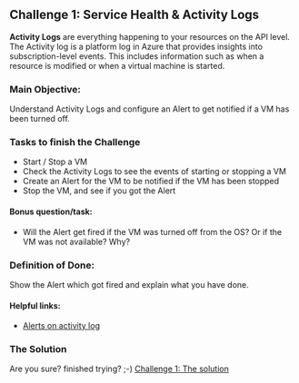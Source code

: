 
## Challenge 1:  Service Health & Activity Logs

**Activity Logs** are everything happening to your resources on the API level. The Activity log is a platform log in Azure that provides insights into subscription-level events. This includes information such as when a resource is modified or when a virtual machine is started.

### Main Objective:
Understand Activity Logs and configure an Alert to get notified if a VM has been turned off.

### Tasks to finish the Challenge
- Start / Stop a VM
- Check the Activity Logs to see the events of starting or stopping a VM
- Create an Alert for the VM to be notified if the VM has been stopped
- Stop the VM, and see if you got the Alert

#### Bonus question/task:
- Will the Alert get fired if the VM was turned off from the OS? Or if the VM was not available? Why?

### Definition of Done:
Show the Alert which got fired and explain what you have done.

#### Helpful links:
- [Alerts on activity log](https://docs.microsoft.com/en-us/azure/azure-monitor/alerts/activity-log-alerts)

### The Solution

Are you sure? finished trying? ;-) 
[Challenge 1: The solution](solution1.md)

